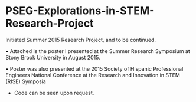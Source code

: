 # PSEG-Explorations-in-STEM-Research-Project
Initiated Summer 2015 Research Project, and to be continued.

• Attached is the poster I presented at the Summer Research Symposium at Stony Brook University in August 2015.

• Poster was also presented at the 2015 Society of Hispanic Professional Engineers National Conference at the Research and Innovation in STEM (RISE) Symposia

* Code can be seen upon request.
